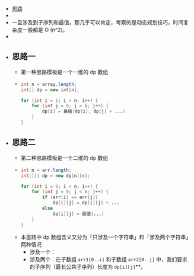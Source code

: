 - [思路](https://leetcode.cn/problems/longest-palindromic-subsequence/solution/zi-xu-lie-wen-ti-tong-yong-si-lu-zui-chang-hui-wen/)
-
- 一旦涉及到子序列和最值，那几乎可以肯定，考察的是动态规划技巧，时间复杂度一般都是 O (n^2)。
-
- ## 思路一
	- 第一种思路模板是一个一维的 dp 数组
	- ```java
	  int n = array.length;
	  int[] dp = new int[n];
	  
	  for (int i = 1; i < n; i++) {
	      for (int j = 0; j < i; j++) {
	          dp[i] = 最值(dp[i], dp[j] + ...)
	      }
	  }
	  ```
- ## 思路二
	- 第二种思路模板是一个二维的 dp 数组
	- ```java
	  int n = arr.length;
	  int[][] dp = new dp[n][n];
	  
	  for (int i = 0; i < n; i++) {
	      for (int j = 0; j < n; j++) {
	          if (arr[i] == arr[j]) 
	              dp[i][j] = dp[i][j] + ...
	          else
	              dp[i][j] = 最值(...)
	      }
	  }
	  ```
	- 本思路中 dp 数组含义又分为「只涉及一个字符串」和「涉及两个字符串」两种情况
		- 涉及一个：
		- 涉及两个：在子数组 `arr1[0..i]` 和子数组 `arr2[0..j]` 中，我们要求的子序列（最长公共子序列）长度为 `dp[i][j]`**。
